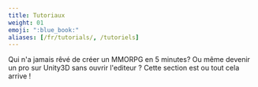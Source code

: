 ```yaml
---
title: Tutoriaux
weight: 01
emoji: ":blue_book:"
aliases: [/fr/tutorials/, /tutoriels]
---
```


Qui n'a jamais rêvé de créer un MMORPG en 5 minutes? Ou même devenir un pro sur Unity3D sans ouvrir l'editeur ? Cette section est ou tout cela arrive !